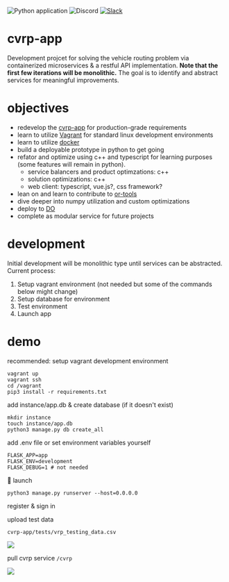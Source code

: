 ![Python application](https://github.com/christopherpryer/cvrp-app/workflows/Python%20application/badge.svg)
![Discord](https://img.shields.io/discord/721862473132540007?label=discord&style=plastic)
[![Slack](https://img.shields.io/badge/slack-workspace-orange)](https://join.slack.com/t/andromiasoftware/shared_invite/zt-felqfjhs-Tvma8OYuCExxdmQgHOIGsg)

# cvrp-app
Development projcet for solving the vehicle routing problem via containerized microservices & a restful API implementation. **Note that the first few iterations will be monolithic.** The goal is to identify and abstract services for meaningful improvements.

# objectives

- redevelop the [cvrp-app](https://github.com/christopherpryer/cvrp-app) for production-grade requirements
- learn to utilize [Vagrant](https://www.vagrantup.com/) for standard linux development environments
- learn to utilize [docker](https://www.docker.com/)
- build a deployable prototype in python to get going
- refator and optimize using c++ and typescript for learning purposes (some features will remain in python).
  - service balancers and product optimzations: c++
  - solution optimizations: c++
  - web client: typescript, vue.js?, css framework?
- lean on and learn to contribute to [or-tools](https://github.com/google/or-tools)
- dive deeper into numpy utilization and custom optimizations
- deploy to [DO](https://www.digitalocean.com/)
- complete as modular service for future projects

# development

Initial development will be monolithic type until services can be abstracted. Current process:

1. Setup vagrant environment (not needed but some of the commands below might change)
2. Setup database for environment
3. Test environment
4. Launch app

# demo

recommended: setup vagrant development environment
```
vagrant up
vagrant ssh
cd /vagrant
pip3 install -r requirements.txt
```

add instance/app.db & create database (if it doesn't exist)
```
mkdir instance
touch instance/app.db
python3 manage.py db create_all
```

add .env file or set environment variables yourself
```.env
FLASK_APP=app
FLASK_ENV=development
FLASK_DEBUG=1 # not needed
```

:rocket: launch
```
python3 manage.py runserver --host=0.0.0.0
```

register & sign in

upload test data 

```cvrp-app/tests/vrp_testing_data.csv```

![](https://github.com/christopherpryer/cvrp-app/blob/master/docs/img/v0.0.2_upload.PNG?raw=true)

pull cvrp service ```/cvrp```

![](https://github.com/christopherpryer/cvrp-app/blob/master/docs/img/v0.0.8.PNG?raw=true)
